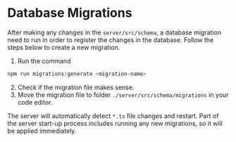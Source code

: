 # Database Migrations

After making any changes in the `server/src/schema`, a database migration need to run in order to register the changes in the database. Follow the steps below to create a new migration.

1. Run the command

```bash
npm run migrations:generate <migration-name>
```

2. Check if the migration file makes sense.
3. Move the migration file to folder `./server/src/schema/migrations` in your code editor.

The server will automatically detect `*.ts` file changes and restart. Part of the server start-up process includes running any new migrations, so it will be applied immediately.
